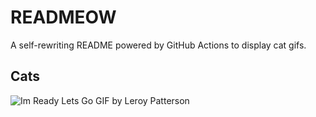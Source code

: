 # READMEOW

A self-rewriting README powered by GitHub Actions to display cat gifs.

## Cats

![Im Ready Lets Go GIF by Leroy Patterson](https://media3.giphy.com/media/CjmvTCZf2U3p09Cn0h/200.gif?cid=9acd02dacs8pn9rlbdt5x2nh2lcfdqimitbq4wam6k8of26o&ep=v1_gifs_search&rid=200.gif&ct=g)
